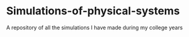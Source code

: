# Simulations-of-physical-systems
A repository of all the simulations I have made during my college years
